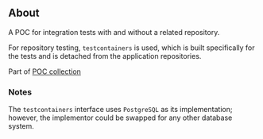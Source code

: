 ## About

A POC for integration tests with and without a related repository.

For repository testing, `testcontainers` is used, which is built specifically for the tests and is detached from the
application repositories.

Part of [POC collection](../README.md)

### Notes

The `testcontainers` interface uses `PostgreSQL` as its implementation; however, the implementor could be swapped for
any other database system.